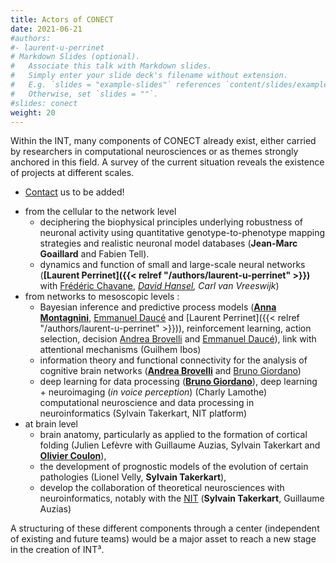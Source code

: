 ```yaml
---
title: Actors of CONECT
date: 2021-06-21
#authors:
#- laurent-u-perrinet
# Markdown Slides (optional).
#   Associate this talk with Markdown slides.
#   Simply enter your slide deck's filename without extension.
#   E.g. `slides = "example-slides"` references `content/slides/example-slides.md`.
#   Otherwise, set `slides = ""`.
#slides: conect
weight: 20
---
```


Within the INT, many components of CONECT already exist, either carried by researchers in computational neurosciences or as themes strongly anchored in this field. A survey of the current situation reveals the existence of projects at different scales.

* [Contact](/contact) us to be added!

<!--more-->

* from the cellular to the network level
  * deciphering the biophysical principles underlying robustness of neuronal activity using quantitative genotype-to-phenotype mapping strategies and realistic neuronal model databases (**Jean-Marc Goaillard** and Fabien Tell).
  * dynamics and function of small and large-scale neural networks (**[Laurent Perrinet]({{< relref "/authors/laurent-u-perrinet" >}})** with [Frédéric Chavane](../../author/frederic-y-chavane), *[David Hansel](../../author/david-hansel), Carl van Vreeswijk*)
* from networks to mesoscopic levels :
  * Bayesian inference and predictive process models (**[Anna Montagnini](../../author/anna-montagnini)**, [Emmanuel Daucé](../../author/emmanuel-dauce) and [Laurent Perrinet]({{< relref "/authors/laurent-u-perrinet" >}})), reinforcement learning, action selection, decision [Andrea Brovelli](../../author/andrea-brovelli) and [Emmanuel Daucé](../../author/emmanuel-dauce)), link with attentional mechanisms (Guilhem Ibos)
  * information theory and functional connectivity for the analysis of cognitive brain networks (**[Andrea Brovelli](../../author/andrea-brovelli)** and [Bruno Giordano](../../author/bruno-giordano))
  * deep learning for data processing (**[Bruno Giordano](../../author/bruno-giordano)**), deep learning + neuroimaging (*in voice perception*) (Charly Lamothe) computational neuroscience and data processing in neuroinformatics (Sylvain Takerkart, NIT platform)
* at brain level
  * brain anatomy, particularly as applied to the formation of cortical folding (Julien Lefèvre with Guillaume Auzias, Sylvain Takerkart and **[Olivier Coulon](../../author/olivier-coulon)**),
  * the development of prognostic models of the evolution of certain pathologies (Lionel Velly, **Sylvain Takerkart**),
  * develop the collaboration of theoretical neurosciences with neuroinformatics, notably with the [NIT](http://www.int.univ-amu.fr/spip.php?page=plateform&equipe=CRISE&lang=fr) (**Sylvain Takerkart**, Guillaume Auzias)

A structuring of these different components through a center (independent of existing and future teams) would be a major asset to reach a new stage in the creation of INT³.

